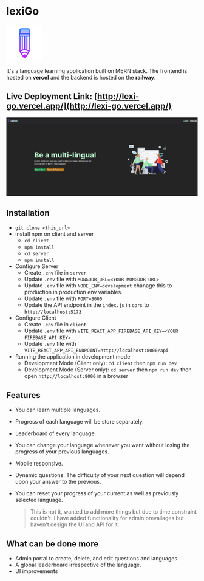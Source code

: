 # lexiGo

![lexiGo](./assets/icons8-pencil-96.png)

It's a language learning application built on MERN stack. The frontend is hosted on **vercel** and the backend is hosted on the **railway**.

## Live Deployment Link: [http://lexi-go.vercel.app/](http://lexi-go.vercel.app/)

![lexiGo](./assets/Screenshot%202023-08-19%20183204.png)

## Installation

- `git clone <this_url>`
- install npm on client and server
  - `cd client`
  - `npm install`
  - `cd server`
  - `npm install`
- Configure Server
  - Create `.env` file in `server`
  - Update `.env` file with `MONGODB_URL=<YOUR MONGODB URL>`
  - Update `.env` file with `NODE_ENV=development` chanage this to production in production env variables.
  - Update `.env` file with `PORT=8000`
  - Update the API endpoint in the `index.js` in `cors` to `http://localhost:5173`
- Configure Client
  - Create `.env` file in `client`
  - Update `.env` file with `VITE_REACT_APP_FIREBASE_API_KEY=<YOUR FIREBASE API KEY>`
  - Update `.env` file with `VITE_REACT_APP_API_ENDPOINT=http://localhost:8000/api`
- Running the application in development mode
  - Development Mode (Client only): `cd client` then `npm run dev`
  - Development Mode (Server only): `cd server` then `npm run dev` then open `http://localhost:8000` in a browser

## Features

- You can learn multiple languages.
- Progress of each language will be store separately.
- Leaderboard of every language.
- You can change your language whenever you want without losing the progress of your previous languages.
- Mobile responsive.
- Dynamic questions. The difficulty of your next question will depend upon your answer to the previous.
- You can reset your progress of your current as well as previously selected language.

  > This is not it, wanted to add more things but due to time constraint couldn't. I have added functionality for admin prevailages but haven't design the UI and API for it.

## What can be done more

- Admin portal to create, delete, and edit questions and languages.
- A global leaderboard irrespective of the language.
- UI improvements
